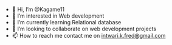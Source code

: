 - 👋 Hi, I’m @Kagame11
- 👀 I’m interested in Web development
- 🌱 I’m currently learning Relational database
- 💞️ I’m looking to collaborate on web development projects
- 📫 How to reach me contact me on intwari.k.fred@gmail.com

<!---
Kagame11/Kagame11 is a ✨ special ✨ repository because its `README.md` (this file) appears on your GitHub profile.
You can click the Preview link to take a look at your changes.
--->
